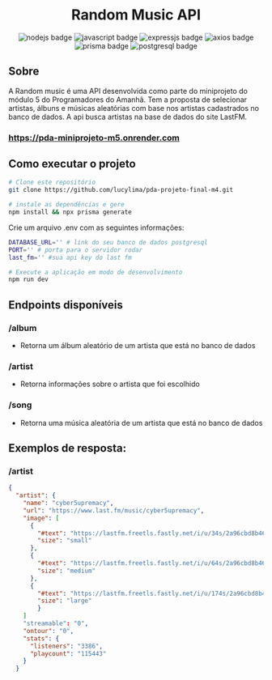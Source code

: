 <h1 align="center">Random Music API </h1>

<p align="center">
    <img alt="nodejs badge" src="https://img.shields.io/badge/Node.js-5FA04E.svg?style=for-the-badge&logo=nodedotjs&logoColor=white"/>
    <img alt="javascript badge" src="https://img.shields.io/badge/JavaScript-F7DF1E.svg?style=for-the-badge&logo=JavaScript&logoColor=black"/>
    <img alt="expressjs badge" src="https://img.shields.io/badge/Express-000000.svg?style=for-the-badge&logo=Express&logoColor=white"/>
    <img alt="axios badge" src="https://img.shields.io/badge/Axios-5A29E4.svg?style=for-the-badge&logo=Axios&logoColor=white"/>
    <img alt="prisma badge" src="https://img.shields.io/badge/Prisma-2D3748.svg?style=for-the-badge&logo=Prisma&logoColor=white"/>
    <img alt="postgresql badge" src="https://img.shields.io/badge/PostgreSQL-4169E1.svg?style=for-the-badge&logo=PostgreSQL&logoColor=white"/>
</p>

## Sobre

A Random music é uma API desenvolvida como parte do miniprojeto do módulo 5 do Programadores do Amanhã. Tem a proposta de selecionar artistas, álbuns e músicas aleatórias com base nos artistas cadastrados no banco de dados. A api busca artistas na base de dados do site LastFM.
### https://pda-miniprojeto-m5.onrender.com


## Como executar o projeto

```bash
# Clone este repositório
git clone https://github.com/lucylima/pda-projeto-final-m4.git

# instale as dependências e gere
npm install && npx prisma generate
```

Crie um arquivo .env com as seguintes informações:

```bash
DATABASE_URL='' # link do seu banco de dados postgresql
PORT='' # porta para o servidor rodar
last_fm='' #sua api key do last fm
```

```bash
# Execute a aplicação em modo de desenvolvimento
npm run dev
```

## Endpoints disponíveis

### /album

- Retorna um álbum aleatório de um artista que está no banco de dados

### /artist

- Retorna informações sobre o artista que foi escolhido

### /song

- Retorna uma música aleatória de um artista que está no banco de dados

## Exemplos de resposta:

### /artist

```json
{
  "artist": {
    "name": "cyber5upremacy",
    "url": "https://www.last.fm/music/cyber5upremacy",
    "image": [
      {
        "#text": "https://lastfm.freetls.fastly.net/i/u/34s/2a96cbd8b46e442fc41c2b86b821562f.png",
        "size": "small"
      },
      {
        "#text": "https://lastfm.freetls.fastly.net/i/u/64s/2a96cbd8b46e442fc41c2b86b821562f.png",
        "size": "medium"
      },
      {
        "#text": "https://lastfm.freetls.fastly.net/i/u/174s/2a96cbd8b46e442fc41c2b86b821562f.png",
        "size": "large"
        }
    ]
    "streamable": "0",
    "ontour": "0",
    "stats": {
      "listeners": "3386",
      "playcount": "115443"
    }
  }
```
